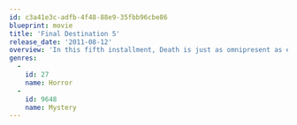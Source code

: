 ```yaml
---
id: c3a41e3c-adfb-4f48-88e9-35fbb96cbe86
blueprint: movie
title: 'Final Destination 5'
release_date: '2011-08-12'
overview: 'In this fifth installment, Death is just as omnipresent as ever, and is unleashed after one man’s premonition saves a group of coworkers from a terrifying suspension bridge collapse. But this group of unsuspecting souls was never supposed to survive, and, in a terrifying race against time, the ill-fated group frantically tries to discover a way to escape Death’s sinister agenda.'
genres:
  -
    id: 27
    name: Horror
  -
    id: 9648
    name: Mystery
---
```

